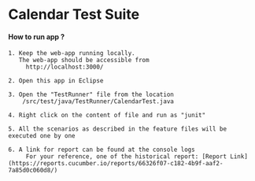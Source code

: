 # Calendar Test Suite

#### How to run app ?
	1. Keep the web-app running locally.
	   The web-app should be accessible from 
	   	 http://localhost:3000/
	   	 
	2. Open this app in Eclipse 
	
	3. Open the "TestRunner" file from the location
		/src/test/java/TestRunner/CalendarTest.java
		
	4. Right click on the content of file and run as "junit"
	
	5. All the scenarios as described in the feature files will be executed one by one
	
	6. A link for report can be found at the console logs
		 For your reference, one of the historical report: [Report Link](https://reports.cucumber.io/reports/66326f07-c182-4b9f-aaf2-7a85d0c060d8/)